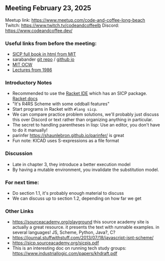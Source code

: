 ## Meeting February 23, 2025

Meetup link: https://www.meetup.com/code-and-coffee-long-beach
Twitch: https://www.twitch.tv/codeandcoffeelb
Discord: https://www.codeandcoffee.dev/

### Useful links from before the meeting:
- [SICP full book in html from MIT](https://mitp-content-server.mit.edu/books/content/sectbyfn/books_pres_0/6515/sicp.zip/index.html)
- sarabander [git repo](https://github.com/sarabander/sicp) / [github io](https://sarabander.github.io/sicp/)
- [MIT OCW](https://ocw.mit.edu/courses/6-001-structure-and-interpretation-of-computer-programs-spring-2005/)
- [Lectures from 1986](https://www.youtube.com/playlist?list=PLE18841CABEA24090)

### Introductory Notes
- Recommended to use the [Racket IDE](https://www.racket-lang.org/) which has an SICP package. [Racket docs](https://docs.racket-lang.org/)
- "It's R4RS Scheme with some oddball features"
- Start programs in Racket with `#lang sicp`.
- We can compare practice problem solutions, we'll probably just discuss this over Discord or text rather than organizing anything in particular.
- The secret to handling parentheses in lisp: Use an editor, you don't have to do it manually!
- parinfer https://shaunlebron.github.io/parinfer/ is great
- Fun note: KICAD uses S-expressions as a file format

### Discussion
- Late in chapter 3, they introduce a better execution model
- By having a mutable environment, you invalidate the substitution model.

### For next time:
- Do section 1.1, it's probably enough material to discuss
- We can discuss up to section 1.2, depending on how far we get

### Other Links
- https://sourceacademy.org/playground this source academy site is actually a great resource. it presents the text with runnable examples. in several languages! JS, Scheme, Python, Java?, C?
- https://journal.stuffwithstuff.com/2013/07/18/javascript-isnt-scheme/
- https://sicp.sourceacademy.org/sicpjs.pdf
- This is an interesting doc on running tech study groups: https://www.industriallogic.com/papers/khdraft.pdf

